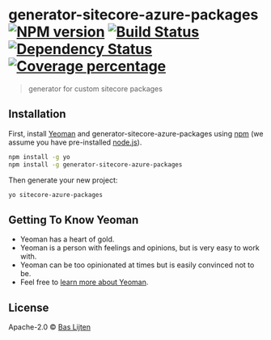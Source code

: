 # generator-sitecore-azure-packages [![NPM version][npm-image]][npm-url] [![Build Status][travis-image]][travis-url] [![Dependency Status][daviddm-image]][daviddm-url] [![Coverage percentage][coveralls-image]][coveralls-url]
> generator for custom sitecore packages

## Installation

First, install [Yeoman](http://yeoman.io) and generator-sitecore-azure-packages using [npm](https://www.npmjs.com/) (we assume you have pre-installed [node.js](https://nodejs.org/)).

```bash
npm install -g yo
npm install -g generator-sitecore-azure-packages
```

Then generate your new project:

```bash
yo sitecore-azure-packages
```

## Getting To Know Yeoman

 * Yeoman has a heart of gold.
 * Yeoman is a person with feelings and opinions, but is very easy to work with.
 * Yeoman can be too opinionated at times but is easily convinced not to be.
 * Feel free to [learn more about Yeoman](http://yeoman.io/).

## License

Apache-2.0 © [Bas Lijten](blog.baslijten.com)


[npm-image]: https://badge.fury.io/js/generator-sitecore-azure-packages.svg
[npm-url]: https://npmjs.org/package/generator-sitecore-azure-packages
[travis-image]: https://travis-ci.org/BasLijten/generator-sitecore-azure-packages.svg?branch=master
[travis-url]: https://travis-ci.org/BasLijten/generator-sitecore-azure-packages
[daviddm-image]: https://david-dm.org/BasLijten/generator-sitecore-azure-packages.svg?theme=shields.io
[daviddm-url]: https://david-dm.org/BasLijten/generator-sitecore-azure-packages
[coveralls-image]: https://coveralls.io/repos/BasLijten/generator-sitecore-azure-packages/badge.svg
[coveralls-url]: https://coveralls.io/r/BasLijten/generator-sitecore-azure-packages
